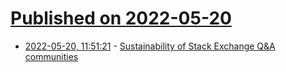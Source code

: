 # [Published on 2022-05-20](index.md)

* [2022-05-20, 11:51:21](https://news.ycombinator.com/item?id=31446079) - [Sustainability of Stack Exchange Q&A communities](https://arxiv.org/abs/2205.07745)

